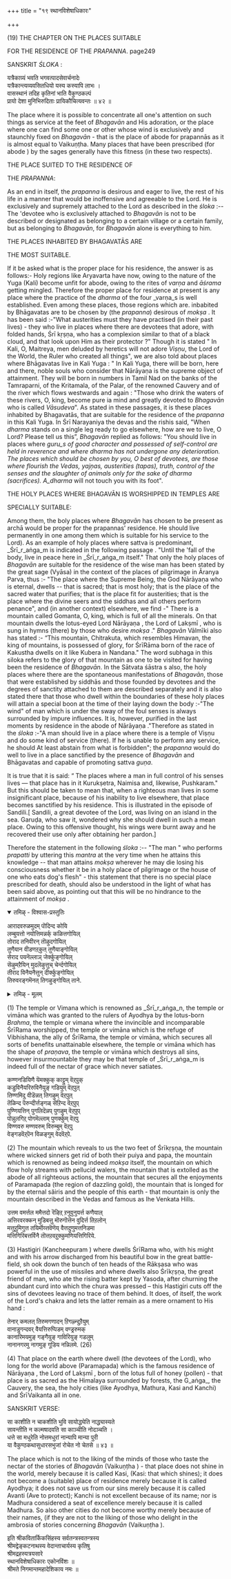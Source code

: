 +++
title = "१९ स्थानविशेषाधिकारः"

+++

(19) THE CHAPTER ON THE PLACES SUITABLE

FOR THE RESIDENCE OF THE _PRAPANNA_. page249

SANSKRIT _ŚLOKA_ :

यत्रैकाग्र्यं भवति भगवत्पादसेवार्चनादेः  
यत्रैकान्त्यव्यवसितधियो यस्य कस्यापि लाभः ।  
वासस्थानं तदिह कृतिनां भाति वैकुण्ठकल्पं  
प्रायो देशा मुनिभिरुदिताः प्रायिकौचित्यवन्तः ॥ ४२ ॥

The place where it is possible to concentrate all one's attention on such things as service at the feet of _Bhagavān_ and His adoration, or the place where one can find some one or other whose wind is exclusively and staunchly fixed on _Bhagavān_ - that is the place of abode for prapannās as it is almost equal to Vaikuṇṭha. Many places that have been prescribed (for abode ) by the sages generally have this fitness (in these two respects).

THE PLACE SUITED TO THE RESIDENCE OF

THE _PRAPANNA_:

As an end in itself, the _prapanna_ is desirous and eager to live, the rest of his life in a manner that would be inoffensive and agreeable to the Lord. He is exclusively and supremely attached to the Lord as described in the _śloka_  :-- The 'devotee who is exclusively attached to _Bhagavān_ is not to be described or designated as belonging to a certain village or a certain family, but as belonging to _Bhagavān_, for _Bhagavān_ alone is everything to him.

THE PLACES INHABITED BY BHAGAVATĀS ARE

THE MOST SUITABLE.

If it be asked what is the proper place for his residence, the answer is as follows:- Holy regions like Aryavarta have now, owing to the nature of the Yuga (Kali) become unfit for abode, owing to the rites of _varṇa_ and _āśrama_ getting mingled. Therefore the proper place for residence at present is any place where the practice of the _dharma_ of the four _varṇa_s is well established. Even among these places, those regions which are. inbabited by Bhāgavatas are to be chosen by (the _prapanna_) desirous of _mokṣa_ . It has been said :-"What austerities must they have practised (in their past lives) - they who live in places where there are devotees that adore, with folded hands, Śrī kṛṣṇa, who has a complexion similar to that of a black cloud, and that look upon Him as their protector ?" Though it is stated " In Kali, O, Maitreya, men deluded by heretics will not adore _Viṣṇu_, the Lord of the World, the Ruler who created all things", we are also told about places where Bhāgavatas live in Kali Yuga : " In Kali Yuga, there will be born, here and there, noble souls who consider that Nārāyaṇa  is the supreme object of attainment. They will be born in numbers in Tamil Nad on the banks of the Tamraparni, of the Kritamala, of the Palar, of the renowned Cauvery and of the river which flows westwards and again : "Those who drink the waters of these rivers, O, king, become pure ia mind and greatly devoted to _Bhagavān_ who is called _Vāsudeva_". As stated in these passages, it is these places inhabited by Bhagavatās, that are suitable for the residence of the _prapanna_ in this Kali Yuga. In Śrī Narayaniya the devas and the rishis said, "When _dharma_ stands on a single leg ready to go elsewhere, how are we to live, O Lord? Please tell us this”, _Bhagavān_ replied as follows: "You should live in places where _guru_s of good character and possessed of self-control are held in reverence and where _dharma_ has not undergone any deterioration. The places which should be chosen by you, O best of devotees, are those where flourish the Vedas, yajņas, austerities (tapas), truth, control of the senses and the slaughter of animals only for the sake of _dharma_ (sacrifices). A_dharma_ will not touch you with its foot".

THE HOLY PLACES WHERE BHAGAVĀN IS WORSHIPPED IN TEMPLES ARE

SPECIALLY SUITABLE:

Among them, the boly places where _Bhagavān_ has chosen to be present as archā would be proper for the prapannas' residence. He should live permanently in one among them which is suitable for his service to the Lord). As an example of holy places where sattva is predominant, _Śrī_r_aṅga_m is indicated in the following passage . "Until the 'fall of the body, live in peace here in _Śrī_r_aṅga_m itself." That only the holy places of _Bhagavān_ are suitable for the residence of the wise man has been stated by the great sage (Vyāsa) in the context of the places of pilgrimage in Āranya Parva, thus :- "The place where the Supreme Being, the God Nārāyaṇa  who is eternal, dwells -- that is sacred; that is most holy; that is the place of the sacred water that purifies; that is the place fit for austerities; that is the place where the divine seers and the siddhas and all others perform penance", and (in another context) elsewhere, we find -" There is a mountain called Gomanta, O, king, which is full of all the minerals. On that mountain dwells the lotus-eyed Lord Nārāyaṇa , the Lord of Lakṣmī , who is sung in hymns (there) by those who desire _mokṣa_ ." _Bhagavān_ Vālmīki also has stated :- “This mountain, Chitrakuta, which resembles Himavan, the king of mountains, is possessed of glory, for ŚrīRāma born of the race of Kakustha dwells on it like Kubera in Nandana." The word subhaga in this siloka refers to the glory of that mountain as one to be visited for having been the residence of _Bhagavān_. In the Sātvata śāstra s also, the holy places where there are the spontaneous manifestations of _Bhagavān_, those that were established by siddhās and those founded by devotees and the degrees of sanctity attached to them are described separately and it is also stated there that those who dwell within the boundaries of these holy places will attain a special boon at the time of their laying down the body :-"The wind" of man which is under the sway of the foul senses is always surrounded by impure influences. It is, however, purified in the last moments by residence in the abode of Nārāyaṇa ."Therefore as stated in the _śloka_  :-"A man should live in a place where there is a temple of Viṣṇu  and do some kind of service (there). If he is unable to perform any service, he should At least abstain from what is forbidden"; the _prapanna_ would do well to live in a place sanctified by the presence of _Bhagavān_ and Bhāgavatas and capable of promoting sattva _guṇa_.

It is true that it is said: “ The places where a man in full control of his senses lives — that place has in it Kurukṣetra, Naimisa and, likewise, Pushkaram." But this should be taken to mean that, when a righteous man lives in some insignificant place, because of his inability to live elsewhere, that place becomes sanctified by his residence. This is illustrated in the episode of Sandili.[ Sandili, a great devotee of the Lord, was living on an island in the sea. Garuḍa, who saw it, wondered why she should dwell in such a mean place. Owing to this offensive thought, his wings were burnt away and he recovered their use only after obtaining her pardon.]

Therefore the statement in the following _śloka_  :-- "The man " who performs _prapatti_ by uttering this _mantra_ at the very time when he attains this knowledge -- that man attains _mokṣa_  wherever he may die losing his consciousness whether it be in a holy place of pilgrimage or the house of one who eats dog's flesh" - this statement that there is no special place prescribed for death, should also be understood in the light of what has been said above, as pointing out that this will be no hindrance to the attainment of _mokṣa_ .

<details open><summary>तमिऴ् - विश्वास-प्रस्तुतिः</summary>

आरादवरुळमुदम् पॊदिन्द कोयि  
लम्बुयत्तो नयोत्तिमन्नर्क् कळित्तगोयिल्  
तोराद तनिवीरन् तॊऴुदगोयिल्  
तुणैयान वीडणऱ्‌कुत् तुणैयाङ्गोयिल्  
सेराद पयनॆल्लाञ् जेर्क्कुङ्गोयिल्  
सॆऴुमऱैयिन् मुदलॆऴुत्तुच् चेर्न्दगोयिल्  
तीराद विनैयनैत्तुन् दीर्क्कुङ्गोयिल्  
तिरुवरङ्गमॆनत् तिगऴुङ्गोयिल् ताने.
</details>

<details><summary>तमिऴ् - मूलम्</summary>

आरादवरुळमुदम् पॊदिन्द कोयि  
लम्बुयत्तो नयोत्तिमन्नर्क् कळित्तगोयिल्  
तोराद तनिवीरन् तॊऴुदगोयिल्  
तुणैयान वीडणऱ्‌कुत् तुणैयाङ्गोयिल्  
सेराद पयनॆल्लाञ् जेर्क्कुङ्गोयिल्  
सॆऴुमऱैयिन् मुदलॆऴुत्तुच् चेर्न्दगोयिल्  
तीराद विनैयनैत्तुन् दीर्क्कुङ्गोयिल्  
तिरुवरङ्गमॆनत् तिगऴुङ्गोयिल् ताने.
</details>

(1) The temple or Vimana which is renowned as _Śrī_r_aṅga_n, the temple or vimāna which was granted to the rulers of Ayodhya by the lotus-born _Brahma_, the temple or vimana where the invincible and incomparable ŚrīRama worshipped, the temple or vimāna which is the refuge of Vibhishana, the ally of ŚrīRama, the temple or vimāna, which secures all sorts of benefits unattainable elsewhere, the temple or vimāna which has the shape of _praṇava_, the temple or vimāna which destroys all sins, however insurmountable they may be that temple of _Śrī_r_aṅga_m is indeed full of the nectar of grace which never satiates.

कण्णनडियिणै यॆमक्कुक् काट्टुम् वॆऱ्‌पुक्  
कडुविनैयरिरुविनैयुङ् गडियुम् वॆऱ्‌पुत्  
तिण्णमिदु वीडॆन्नत् तिगऴुम् वॆऱ्‌पुत्  
तॆळिन्द पॆरुन्दीर्त्तङ्गळ् सॆऱिन्द वॆऱ्‌पुप्  
पुण्णियत्तिन् पुगलिदॆन्नप् पुगऴुम् वॆऱ्‌पुप्  
पॊन्नुलगिऱ्‌ पोगमॆल्लाम् पुणर्क्कुम् वॆऱ्‌पु  
विण्णवरु मण्णवरुम् विरुम्बुम् वॆऱ्‌पु  
वेङ्गडवॆऱ्‌पॆन विळङ्गुम् वेदवॆऱ्‌पे.

(2) The mountain which reveals to us the two feet of Śrīkṛṣṇa, the mountain where wicked sinners get rid of both their puiya and papa, the mountain which is renowned as being indeed _mokṣa_  itself, the mountain on which flow holy streams with pellucid walers, the mountain that is extolled as the abode of all righteous actions, the mountain that secures all the enjoyments of Paramapada (the region of dazzling gold), the mountain that is longed for by the eternal săiris and the people of this earth - that mountain is only the mountain described in the Vedas and famous as lhe Venkata Hills.

उत्तम वमर्त्तल ममैत्तदो रॆऴिऱ्‌ ऱनुवुनुयर्त्त कणैयाल्  
अत्तिरवरक्कन् मुडिबत्तु मॊरुगॊत्तॆन वुदिर्त्त तिऱलोन्  
मत्तुऱुमिगुत्त तयिर्मॊय्त्तवॆणॆय् वैत्तदुणुमत्तनिडमा  
मत्तिगिरिबत्तर्विनै तॊत्तऱवऱुक्कुमणियत्तिगिरिये.

(3) Hastigiri (Kancheepuram ) where dwells ŚrīRama who, with his might and with his arrow discharged from his beautiful bow in the great battle-field, sh ook down the bunch of ten heads of the Rākṣasa who was powerful in the use of missiles and where dwells also Śrīkṛṣṇa, the great friend of man, who ate the rising batter kept by Yasoda, after churning the abundant curd into which the chura was pressed – this Hastigiri cuts off the sins of devotees leaving no trace of them behind. It does, of itself, the work of the Lord's chakra and lets the latter remain as a mere ornament to His hand :

तेनार् कमलत् तिरुमगणादन् ऱिगऴ्न्दुऱैयुम्  
वानाडुगन्दवर् वैयत्तिरुप्पिडम् वण्ड्ररुमक्  
कानारिमयमुङ् गङ्गैयुङ् गाविरियुङ् गडलुम्  
नानानगरमु नागमुङ् गूडिय नन्निलमे. (26)

(4) That place on the earth where dwell (the devotees of the Lord), who long for the world above (Paramapada) which is the famous residence of Nārāyaṇa , the Lord of Lakṣmī , born of the lotus full of honey (pollen) - that place is as sacred as the Himalaya surrounded by forests, the G_aṅga_, the Cauvery, the sea, the holy cities (like Ayodhya, Mathura, Kasi and Kanchi) and ŚrīVaikanta all in one.

SANSKRIT VERSE:

सा काशीति न चाकशीति भुवि सायोद्ध्येति नाद्ध्यास्यते  
सावन्तीति न कल्मषादवति सा काञ्चीति नोदञ्चति ।  
धत्ते सा मधुरेति नोत्तमधुरां नान्यापि मान्या पुरी  
या वैकुण्ठकथासुधारसभुजां रोचेत नो चेतसे ॥ ४३ ॥

The place which is not to the liking of the minds of those who taste the nectar of the stories of _Bhagavān_ (Vaikuṇṭha  ) - that place does not shine in the world, merely because it is called Kasi, (Kasi: that which shines); it does not become a (suitable) place of residence merely because it is called Ayodhya; it does not save us from our sins merely because it is called Avanti (Ave to protect); Kanchi is not excellent because of its name; nor is Madhura considered a seat of excellence merely because it is called Madhura. So also other cities do not become worthy merely because of their names, (if they are not to the liking of those who delight in the ambrosia of stories concerning _Bhagavān_ (Vaikuṇṭha   ).

इति श्रीकवितार्किकसिंहस्य सर्वतन्त्रस्वतन्त्रस्य  
श्रीमद्वेङ्कटनाथस्य वेदान्ताचार्यस्य कृतिषु  
श्रीमद्रहस्यत्रयसारे  
स्थानविशेषाधिकारः एकोनविंशः ॥  
श्रीमते निगमान्तमहादेशिकाय नमः ॥


